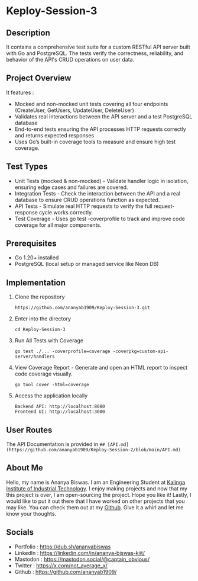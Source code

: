 # Keploy-Session-3

## Description

It contains a comprehensive test suite for a custom RESTful API server built with Go and PostgreSQL. The tests verify the correctness, reliability, and behavior of the API's CRUD operations on user data.

## Project Overview

It features :
  - Mocked and non-mocked unit tests covering all four endpoints (CreateUser, GetUsers, UpdateUser, DeleteUser)
  - Validates real interactions between the API server and a test PostgreSQL database
  - End-to-end tests ensuring the API processes HTTP requests correctly and returns expected responses
  - Uses Go’s built-in coverage tools to measure and ensure high test coverage.

## Test Types

  - Unit Tests (mocked & non-mocked) - Validate handler logic in isolation, ensuring edge cases and failures are covered.
  - Integration Tests - Check the interaction between the API and a real database to ensure CRUD operations function as expected.
  - API Tests - Simulate real HTTP requests to verify the full request-response cycle works correctly.
  - Test Coverage - Uses go test -coverprofile to track and improve code coverage for all major components.

## Prerequisites

  - Go 1.20+ installed
  - PostgreSQL (local setup or managed service like Neon DB)

## Implementation

1. Clone the repository
     ```
     https://github.com/ananyab1909/Keploy-Session-3.git
     ```

2. Enter into the directory
     ```
     cd Keploy-Session-3
     ```

3. Run All Tests with Coverage
    ```
    go test ./... -coverprofile=coverage -coverpkg=custom-api-server/handlers
    ```

4. View Coverage Report - Generate and open an HTML report to inspect code coverage visually.
    ```
    go tool cover -html=coverage
    ```

5. Access the application locally
    ```
    Backend API: http://localhost:8080
    Frontend UI: http://localhost:3000
    ```


## User Routes

  The API Documentation is provided in ```## [API.md](https://github.com/ananyab1909/Keploy-Session-2/blob/main/API.md)```

## About Me

Hello, my name is Ananya Biswas. I am an Engineering Student at [Kalinga Institute of Industrial Technology](https://kiit.ac.in/). I enjoy making projects and now that my this project is over, I am open-sourcing the project. Hope you like it! Lastly, I would like to put it out there that I have worked on other projects that you may like. You can check them out at my [Github](https://github.com/ananyab1909/). Give it a whirl and let me know your thoughts.

## Socials
  - Portfolio : https://dub.sh/ananyabiswas
  - LinkedIn : https://linkedin.com/in/ananya-biswas-kiit/
  - Mastodon : https://mastodon.social/@captain_obvious/
  - Twitter : https://x.com/not_average_x/
  - Github : https://github.com/ananyab1909/
